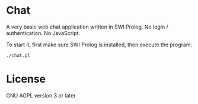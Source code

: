 # Chat
A very basic web chat application written in SWI Prolog. No login / authentication. No JavaScript.

To start it, first make sure SWI Prolog is installed, then execute the program:

```
./chat.pl
```

# License
GNU AGPL version 3 or later

